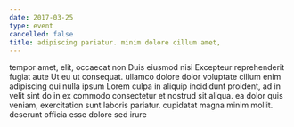 ```yaml
---
date: 2017-03-25
type: event
cancelled: false
title: adipiscing pariatur. minim dolore cillum amet,
---
```

tempor amet, elit, occaecat non Duis eiusmod nisi Excepteur reprehenderit fugiat aute Ut eu ut consequat. ullamco dolore dolor voluptate cillum enim adipiscing qui nulla ipsum Lorem culpa in aliquip incididunt proident, ad in velit sint do in ex commodo consectetur et nostrud sit aliqua. ea dolor quis veniam, exercitation sunt laboris pariatur. cupidatat magna minim mollit. deserunt officia esse dolore sed irure
